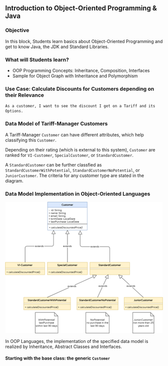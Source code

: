 ## Introduction to Object-Oriented Programming & Java

### Objective

In this block, Students learn basics about Object-Oriented Programming and get to know Java, the JDK and Standard Libraries.

### What will Students learn?

* OOP Programming Concepts: Inheritance, Composition, Interfaces
* Sample for Object Graph with Inheritance and Polymorphism

### Use Case: Calculate Discounts for Customers depending on their Relevance

```
As a customer, I want to see the discount I get on a Tariff and its Options.
```

### Data Model of Tariff-Manager Customers

A Tariff-Manager `Customer` can have different attributes, which help classifying this `Customer`.

Depending on their rating (which is external to this system), `Customer` are ranked for `VI-Customer`, `SpecialCustomer`, or `StandardCustomer`.  

A `StandardCustomer` can be further classfied as `StandardCustomerWithPotential`, `StandardCustomerNoPotential`, or `JuniorCustomer`. The criteria for any customer type are stated in the diagram.

### Data Model Implementation in Object-Oriented Languages

![](../../../docs/img/oop1-customer.png)

In OOP Languages, the implementation of the specified data model is realized by Inheritance, Abstract Classes and Interfaces.

#### Starting with the base class: the generic `Customer`




